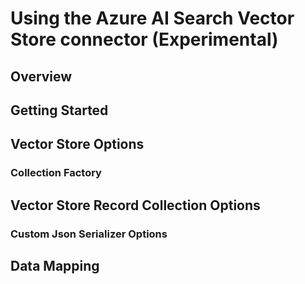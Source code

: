 # Using the Azure AI Search Vector Store connector (Experimental)

## Overview

<!-- List characteristics of this connector: Supported Data Types, index types, distance functions, what is a collection -->

## Getting Started

<!-- Simple example of how to use the connector -->

## Vector Store Options

<!-- List the options that can be passed to the Vector Store -->

### Collection Factory

## Vector Store Record Collection Options

<!-- List the options that can be passed to the collection -->

### Custom Json Serializer Options

## Data Mapping

<!-- Shows how data is mapped from the data model to storage -->